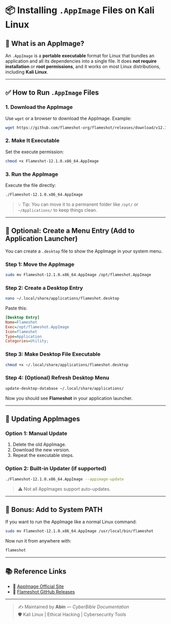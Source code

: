 # 📦 Installing `.AppImage` Files on Kali Linux

## 🔸 What is an AppImage?

An `.AppImage` is a **portable executable** format for Linux that bundles an application and all its dependencies into a single file. It does **not require installation** or **root permissions**, and it works on most Linux distributions, including **Kali Linux**.

---

## ✅ How to Run `.AppImage` Files

### 1. **Download the AppImage**

Use `wget` or a browser to download the AppImage. Example:

```bash
wget https://github.com/flameshot-org/flameshot/releases/download/v12.1.0/Flameshot-12.1.0.x86_64.AppImage
```

### 2. **Make It Executable**

Set the execute permission:

```bash
chmod +x Flameshot-12.1.0.x86_64.AppImage
```

### 3. **Run the AppImage**

Execute the file directly:

```bash
./Flameshot-12.1.0.x86_64.AppImage
```

> 💡 Tip: You can move it to a permanent folder like `/opt/` or `~/Applications/` to keep things clean.

---

## 📌 Optional: Create a Menu Entry (Add to Application Launcher)

You can create a `.desktop` file to show the AppImage in your system menu.

### Step 1: Move the AppImage

```bash
sudo mv Flameshot-12.1.0.x86_64.AppImage /opt/flameshot.AppImage
```

### Step 2: Create a Desktop Entry

```bash
nano ~/.local/share/applications/flameshot.desktop
```

Paste this:

```ini
[Desktop Entry]
Name=Flameshot
Exec=/opt/flameshot.AppImage
Icon=flameshot
Type=Application
Categories=Utility;
```

### Step 3: Make Desktop File Executable

```bash
chmod +x ~/.local/share/applications/flameshot.desktop
```

### Step 4: (Optional) Refresh Desktop Menu

```bash
update-desktop-database ~/.local/share/applications/
```

Now you should see **Flameshot** in your application launcher.

---

## 🔄 Updating AppImages

### Option 1: Manual Update

1. Delete the old AppImage.
2. Download the new version.
3. Repeat the executable steps.

### Option 2: Built-in Updater (if supported)

```bash
./Flameshot-12.1.0.x86_64.AppImage --appimage-update
```

> ⚠️ Not all AppImages support auto-updates.

---

## 🧠 Bonus: Add to System PATH

If you want to run the AppImage like a normal Linux command:

```bash
sudo mv Flameshot-12.1.0.x86_64.AppImage /usr/local/bin/flameshot
```

Now run it from anywhere with:

```bash
flameshot
```

---

## 📚 Reference Links

- 🔗 [AppImage Official Site](https://appimage.org/)
- 🔗 [Flameshot GitHub Releases](https://github.com/flameshot-org/flameshot/releases)

---

> ✍️ Maintained by **Abin** — *CyberBible Documentation*  
> 🛡️ Kali Linux | Ethical Hacking | Cybersecurity Tools
